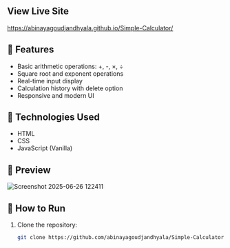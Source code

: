 ## View Live Site 
https://abinayagoudjandhyala.github.io/Simple-Calculator/

## 🚀 Features
- Basic arithmetic operations: +, -, ×, ÷
- Square root and exponent operations
- Real-time input display
- Calculation history with delete option
- Responsive and modern UI

## 📁 Technologies Used
- HTML
- CSS
- JavaScript (Vanilla)

## 📸 Preview
![Screenshot 2025-06-26 122411](https://github.com/user-attachments/assets/d1c5f124-8740-4a7b-83f8-49999864798a)




## 🔧 How to Run
1. Clone the repository:
   ```bash
   git clone https://github.com/abinayagoudjandhyala/Simple-Calculator.git
